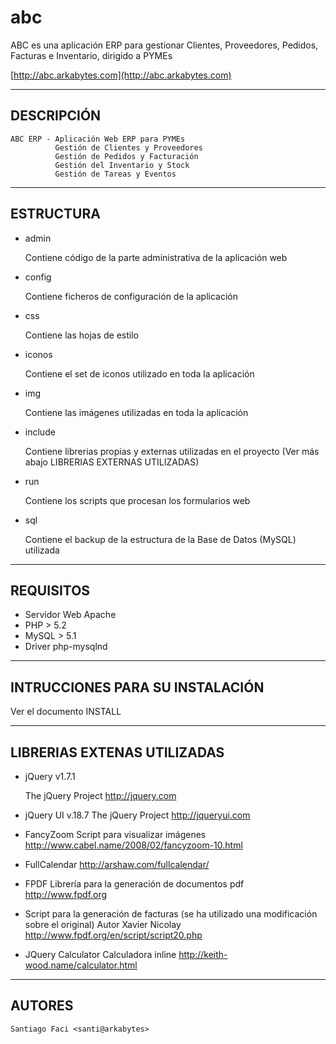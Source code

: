 abc
===

ABC es una aplicación ERP para gestionar Clientes, Proveedores, Pedidos, Facturas e Inventario, dirigido a PYMEs

[http://abc.arkabytes.com](http://abc.arkabytes.com)

-----------
DESCRIPCIÓN
-----------

    ABC ERP - Aplicación Web ERP para PYMEs
              Gestión de Clientes y Proveedores
              Gestión de Pedidos y Facturación
              Gestión del Inventario y Stock
              Gestión de Tareas y Eventos

----------
ESTRUCTURA
----------

- admin

    Contiene código de la parte administrativa de la aplicación web

- config

    Contiene ficheros de configuración de la aplicación

- css

    Contiene las hojas de estilo

- iconos

    Contiene el set de iconos utilizado en toda la aplicación

- img

    Contiene las imágenes utilizadas en toda la aplicación

- include

    Contiene librerias propias y externas utilizadas en el proyecto (Ver más abajo LIBRERIAS EXTERNAS UTILIZADAS)

- run

    Contiene los scripts que procesan los formularios web

- sql

    Contiene el backup de la estructura de la Base de Datos (MySQL) utilizada

----------
REQUISITOS
----------

- Servidor Web Apache
- PHP > 5.2
- MySQL > 5.1
- Driver php-mysqlnd

--------------------------------
INTRUCCIONES PARA SU INSTALACIÓN
--------------------------------

Ver el documento INSTALL

----------------------------
LIBRERIAS EXTENAS UTILIZADAS
----------------------------

- jQuery v1.7.1
    
    The jQuery Project
    http://jquery.com

- jQuery UI v.18.7
    The jQuery Project
    http://jqueryui.com

- FancyZoom
    Script para visualizar imágenes
    http://www.cabel.name/2008/02/fancyzoom-10.html
    
- FullCalendar
http://arshaw.com/fullcalendar/

- FPDF
    Librería para la generación de documentos pdf
    http://www.fpdf.org

- Script para la generación de facturas (se ha utilizado una modificación sobre el original)
    Autor Xavier Nicolay
    http://www.fpdf.org/en/script/script20.php

- JQuery Calculator
    Calculadora inline
    http://keith-wood.name/calculator.html

-------
AUTORES
-------

    Santiago Faci <santi@arkabytes>

